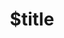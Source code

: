 ---
title: $title
second_title: Aspose.Slides dla .NET API Reference
description: $description
type: docs
weight: $weight
url: /pl/net/$ref/
---